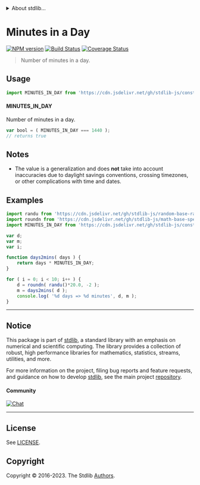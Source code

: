 <!--

@license Apache-2.0

Copyright (c) 2018 The Stdlib Authors.

Licensed under the Apache License, Version 2.0 (the "License");
you may not use this file except in compliance with the License.
You may obtain a copy of the License at

   http://www.apache.org/licenses/LICENSE-2.0

Unless required by applicable law or agreed to in writing, software
distributed under the License is distributed on an "AS IS" BASIS,
WITHOUT WARRANTIES OR CONDITIONS OF ANY KIND, either express or implied.
See the License for the specific language governing permissions and
limitations under the License.

-->


<details>
  <summary>
    About stdlib...
  </summary>
  <p>We believe in a future in which the web is a preferred environment for numerical computation. To help realize this future, we've built stdlib. stdlib is a standard library, with an emphasis on numerical and scientific computation, written in JavaScript (and C) for execution in browsers and in Node.js.</p>
  <p>The library is fully decomposable, being architected in such a way that you can swap out and mix and match APIs and functionality to cater to your exact preferences and use cases.</p>
  <p>When you use stdlib, you can be absolutely certain that you are using the most thorough, rigorous, well-written, studied, documented, tested, measured, and high-quality code out there.</p>
  <p>To join us in bringing numerical computing to the web, get started by checking us out on <a href="https://github.com/stdlib-js/stdlib">GitHub</a>, and please consider <a href="https://opencollective.com/stdlib">financially supporting stdlib</a>. We greatly appreciate your continued support!</p>
</details>

# Minutes in a Day

[![NPM version][npm-image]][npm-url] [![Build Status][test-image]][test-url] [![Coverage Status][coverage-image]][coverage-url] <!-- [![dependencies][dependencies-image]][dependencies-url] -->

> Number of minutes in a day.



<section class="usage">

## Usage

```javascript
import MINUTES_IN_DAY from 'https://cdn.jsdelivr.net/gh/stdlib-js/constants-time-minutes-in-day@deno/mod.js';
```

#### MINUTES_IN_DAY

Number of minutes in a day.

```javascript
var bool = ( MINUTES_IN_DAY === 1440 );
// returns true
```

</section>

<!-- /.usage -->

<section class="notes">

## Notes

-   The value is a generalization and does **not** take into account inaccuracies due to daylight savings conventions, crossing timezones, or other complications with time and dates. 

</section>

<!-- /.notes -->

<section class="examples">

## Examples

<!-- eslint no-undef: "error" -->

```javascript
import randu from 'https://cdn.jsdelivr.net/gh/stdlib-js/random-base-randu@deno/mod.js';
import roundn from 'https://cdn.jsdelivr.net/gh/stdlib-js/math-base-special-roundn@deno/mod.js';
import MINUTES_IN_DAY from 'https://cdn.jsdelivr.net/gh/stdlib-js/constants-time-minutes-in-day@deno/mod.js';

var d;
var m;
var i;

function days2mins( days ) {
    return days * MINUTES_IN_DAY;
}

for ( i = 0; i < 10; i++ ) {
    d = roundn( randu()*20.0, -2 );
    m = days2mins( d );
    console.log( '%d days => %d minutes', d, m );
}
```

</section>

<!-- /.examples -->

<!-- Section for related `stdlib` packages. Do not manually edit this section, as it is automatically populated. -->

<section class="related">

</section>

<!-- /.related -->

<!-- Section for all links. Make sure to keep an empty line after the `section` element and another before the `/section` close. -->


<section class="main-repo" >

* * *

## Notice

This package is part of [stdlib][stdlib], a standard library with an emphasis on numerical and scientific computing. The library provides a collection of robust, high performance libraries for mathematics, statistics, streams, utilities, and more.

For more information on the project, filing bug reports and feature requests, and guidance on how to develop [stdlib][stdlib], see the main project [repository][stdlib].

#### Community

[![Chat][chat-image]][chat-url]

---

## License

See [LICENSE][stdlib-license].


## Copyright

Copyright &copy; 2016-2023. The Stdlib [Authors][stdlib-authors].

</section>

<!-- /.stdlib -->

<!-- Section for all links. Make sure to keep an empty line after the `section` element and another before the `/section` close. -->

<section class="links">

[npm-image]: http://img.shields.io/npm/v/@stdlib/constants-time-minutes-in-day.svg
[npm-url]: https://npmjs.org/package/@stdlib/constants-time-minutes-in-day

[test-image]: https://github.com/stdlib-js/constants-time-minutes-in-day/actions/workflows/test.yml/badge.svg?branch=v0.2.1
[test-url]: https://github.com/stdlib-js/constants-time-minutes-in-day/actions/workflows/test.yml?query=branch:v0.2.1

[coverage-image]: https://img.shields.io/codecov/c/github/stdlib-js/constants-time-minutes-in-day/main.svg
[coverage-url]: https://codecov.io/github/stdlib-js/constants-time-minutes-in-day?branch=main

<!--

[dependencies-image]: https://img.shields.io/david/stdlib-js/constants-time-minutes-in-day.svg
[dependencies-url]: https://david-dm.org/stdlib-js/constants-time-minutes-in-day/main

-->

[chat-image]: https://img.shields.io/gitter/room/stdlib-js/stdlib.svg
[chat-url]: https://app.gitter.im/#/room/#stdlib-js_stdlib:gitter.im

[stdlib]: https://github.com/stdlib-js/stdlib

[stdlib-authors]: https://github.com/stdlib-js/stdlib/graphs/contributors

[umd]: https://github.com/umdjs/umd
[es-module]: https://developer.mozilla.org/en-US/docs/Web/JavaScript/Guide/Modules

[deno-url]: https://github.com/stdlib-js/constants-time-minutes-in-day/tree/deno
[umd-url]: https://github.com/stdlib-js/constants-time-minutes-in-day/tree/umd
[esm-url]: https://github.com/stdlib-js/constants-time-minutes-in-day/tree/esm
[branches-url]: https://github.com/stdlib-js/constants-time-minutes-in-day/blob/main/branches.md

[stdlib-license]: https://raw.githubusercontent.com/stdlib-js/constants-time-minutes-in-day/main/LICENSE

</section>

<!-- /.links -->
